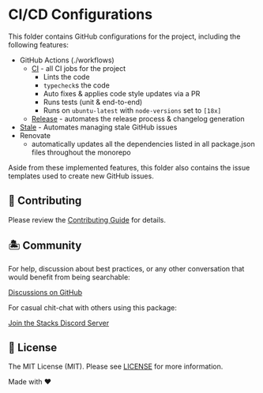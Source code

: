 # CI/CD Configurations

This folder contains GitHub configurations for the project, including the following features:

- GitHub Actions (./workflows)
  - [CI][CI] - all CI jobs for the project
    - Lints the code
    - `typecheck`s the code
    - Auto fixes & applies code style updates via a PR
    - Runs tests (unit & end-to-end)
    - Runs on `ubuntu-latest` with `node-versions` set to `[18x]`
  - [Release][Release] - automates the release process & changelog generation
- [Stale][Stale] - Automates managing stale GitHub issues
- Renovate
  - automatically updates all the dependencies listed in all package.json files throughout the monorepo

Aside from these implemented features, this folder also contains the issue templates used to create new GitHub issues.

## 🚜 Contributing

Please review the [Contributing Guide](https://github.com/stacksjs/contributing) for details.

## 🏝 Community

For help, discussion about best practices, or any other conversation that would benefit from being searchable:

[Discussions on GitHub](https://github.com/stacksjs/stacks/discussions)

For casual chit-chat with others using this package:

[Join the Stacks Discord Server](https://discord.gg/stacksjs)

## 📄 License

The MIT License (MIT). Please see [LICENSE](../LICENSE.md) for more information.

Made with ❤️

[CI]: ./workflows/ci.yml
[Release]: ./workflows/release.yml
[Stale]: ./stale.yml
